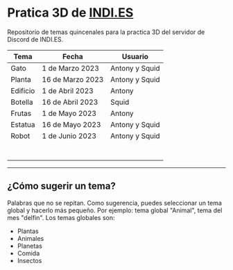 # Pratica 3D de [INDI.ES](https://indi-es.com/discord)
Repositorio de temas quincenales para la practica 3D del servidor de Discord de INDI.ES. 

|Tema 	|Fecha   	|Usuario   	|
|---	|---	|---	|
|Gato   	|1 de Marzo 2023   	|Antony y Squid   	|
|Planta   	|16 de Marzo 2023  	|Antony y Squid   	|
|Edificio   	|1 de Abril 2023   	|Antony   	|
|Botella   	|16 de Abril 2023   	|Squid   	|
|Frutas   	|1 de Mayo 2023   	|Antony   	|
|Estatua   	|16 de Mayo 2023   	|Antony y Squid   	|
|Robot   	|1 de Junio 2023   	|Antony y Squid   	|
|   	|   	|   	|
|   	|   	|   	|
|   	|   	|   	|
|   	|   	|   	|
|   	|   	|   	|
|   	|   	|   	|
|   	|   	|   	|

---
## ¿Cómo sugerir un tema?

Palabras que no se repitan. Como sugerencia, puedes seleccionar un tema global y hacerlo más pequeño. Por ejemplo: tema global "Animal", tema del mes "delfin". Los temas globales son:
- Plantas
- Animales
- Planetas
- Comida
- Insectos
